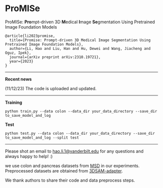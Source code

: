 # ProMISe
ProMISe: **Pro**mpt-driven  3D **M**edical **I**mage **Se**gmentation Using Pretrained Image Foundation Models
```
@article{li2023promise,
  title={Promise: Prompt-driven 3D Medical Image Segmentation Using Pretrained Image Foundation Models},
  author={Li, Hao and Liu, Han and Hu, Dewei and Wang, Jiacheng and Oguz, Ipek},
  journal={arXiv preprint arXiv:2310.19721},
  year={2023}
}
```

---------------------------------
**Recent news**

(11/12/23) The code is uploaded and updated.

---------------------------------
**Training**
```
python train.py --data colon --data_dir your_data_directory --save_dir to_save_model_and_log
```

**Test**

```
python test.py --data colon --data_dir your_data_directory --save_dir to_save_model_and_log --split test
```

---------------------------------


Please shot an email to hao.li.1@vanderbilt.edu for any questions and always happy to help! :)


we use colon and pancreas datasets from [MSD](http://medicaldecathlon.com/) in our experiments. Preprocessed datasets are obtained from [3DSAM-adapter](https://github.com/med-air/3DSAM-adapter/).

We thank authors to share their code and data preprocess steps. 

